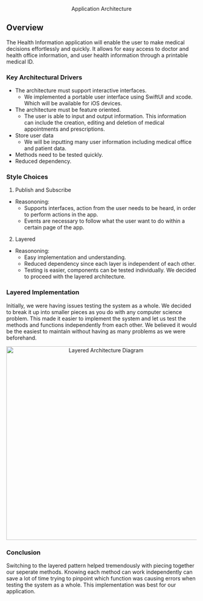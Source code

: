 <p align="center">
    Application Architecture 
</p>

## Overview
The Health Information application will enable the user to make medical decisions effortlessly and quickly. It allows for easy access to doctor and health office information, and user health information through a printable medical ID.

### Key Architectural Drivers
* The architecture must support interactive interfaces.
  * We implemented a portable user interface using SwiftUI and xcode. Which will be available for iOS devices.
* The architecture must be feature oriented.
  * The user is able to input and output information. This information can include the creation, editing and deletion of medical appointments and prescriptions.
* Store user data
  * We will be inputting many user information including medical office and patient data.
* Methods need to be tested quickly.
* Reduced dependency.

### Style Choices
1. Publish and Subscribe
* Reasononing:
  * Supports interfaces, action from the user needs to be heard, in order to perform actions in the app.
  * Events are necessary to follow what the user want to do within a certain page of the app.
2. Layered
* Reasononing:
  * Easy implementation and understanding.
  * Reduced dependency since each layer is independent of each other. 
  * Testing is easier, components can be tested individually.
We decided to proceed with the layered architecture.

### Layered Implementation
Initially, we were having issues testing the system as a whole. We decided to break it up into smaller pieces as you do with any computer science problem. This made it easier to implement the system and let us test the methods and functions independently from each other. We believed it would be the easiest to maintain without having as many problems as we were beforehand. <br>

<p align="center">
    <img src="/https://github.com/jxmils/HealthInformation/blob/gh-pages/layered.png" alt="Layered Architecture Diagram" style="height: 512px; width: 512px;"/>
</p>


### Conclusion
Switching to the layered pattern helped tremendously with piecing together our seperate methods. Knowing each method can work independently can save a lot of time trying to pinpoint which function was causing errors when testing the system as a whole. This implementation was best for our application.
